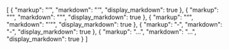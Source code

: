 [
  {
    "markup": "’",
    "markdown": "'",
    "display_markdown": true
  },
  {
    "markup": "”",
    "markdown": "\"",
    "display_markdown": true
  },
  {
    "markup": "“",
    "markdown": "'\"",
    "display_markdown": true
  },
  {
    "markup": "‑",
    "markdown": "-",
    "display_markdown": true
  },
  {
    "markup": "…",
    "markdown": "...",
    "display_markdown": true
  }
]